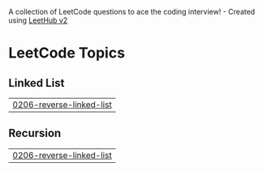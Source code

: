 A collection of LeetCode questions to ace the coding interview! - Created using [LeetHub v2](https://github.com/arunbhardwaj/LeetHub-2.0)
<!---LeetCode Topics Start-->
# LeetCode Topics
## Linked List
|  |
| ------- |
| [0206-reverse-linked-list](https://github.com/Sahilopl/LEETCODE-QUESTIONS/tree/master/0206-reverse-linked-list) |
## Recursion
|  |
| ------- |
| [0206-reverse-linked-list](https://github.com/Sahilopl/LEETCODE-QUESTIONS/tree/master/0206-reverse-linked-list) |
<!---LeetCode Topics End-->